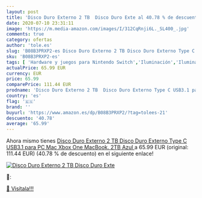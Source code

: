 ```yaml
---
layout: post
title: 'Disco Duro Externo 2 TB  Disco Duro Exte al 40.78 % de descuento'
date: 2020-07-10 23:31:11
image: 'https://m.media-amazon.com/images/I/312CqRnji6L._SL400_.jpg'
comments: true
category: ofertas
author: 'tole.es'
slug: 'B08B3PRXP2-es Disco Duro Externo 2 TB Disco Duro Externo Type C USB3.1...'
sku: 'B08B3PRXP2-es'
tags: [ 'Hardware y juegos para Nintendo Switch','Iluminación','Iluminación de ambiente de interior','Iluminación de interior','Iluminación decorativa y para usos específicos de interior','Juegos para Nintendo Switch','Videojuegos','xbox', ]
actualPrice: 65.99 EUR
currency: EUR
price: 65.99
comparePrice: 111.44 EUR
prodname: 'Disco Duro Externo 2 TB  Disco Duro Externo Type C USB3.1 para PC  Mac  Xbox One  MacBook. 2TB Azul '
country: 'es'
flag: '🇪🇸'
brand: ''
buyurl: 'https://www.amazon.es/dp/B08B3PRXP2/?tag=tolees-21'
descuento: '40.78'
average: '65.99'
---
```


Ahora mismo tienes [Disco Duro Externo 2 TB  Disco Duro Externo Type C USB3.1 para PC  Mac  Xbox One  MacBook. 2TB Azul ](https://www.amazon.es/dp/B08B3PRXP2/?tag=tolees-21) a 65.99 EUR (original: 111.44 EUR) (40.78 %  de descuento) en el siguiente enlace!

[![Disco Duro Externo 2 TB  Disco Duro Exte](https://m.media-amazon.com/images/I/312CqRnji6L._SL400_.jpg)](https://www.amazon.es/dp/B08B3PRXP2/?tag=tolees-21)

🔎:


[🛒 Visítala!!!](https://www.amazon.es/dp/B08B3PRXP2/?tag=tolees-21)
